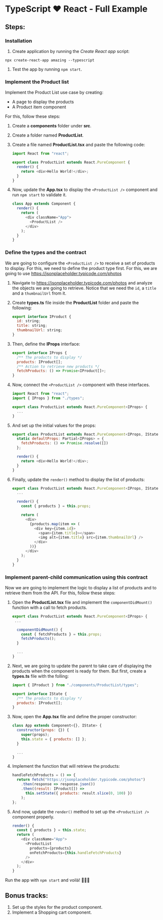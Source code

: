 # TypeScript ❤ React - Full Example

## Steps:

### Installation

1. Create application by running the _Create React app_ script:

```
npx create-react-app amazing --typescript
```

1. Test the app by running `npm start`.

### Implement the Product list

Implement the Product List use case by creating:

- A page to display the products
- A Product item component

For this, follow these steps:

1. Create a **components** folder under **src**.

1. Create a folder named **ProductList**.

1. Create a file named **ProductList.tsx** and paste the following code:

   ```js
   import React from "react";

   export class ProductList extends React.PureComponent {
     render() {
       return <div>Hello World!</div>;
     }
   }
   ```

1. Now, update the **App.tsx** to display the `<ProductList />` component and run `npm start` to validate it.

   ```js
   class App extends Component {
     render() {
       return (
         <div className="App">
           <ProductList />
         </div>
       );
     }
   }
   ```

### Define the types and the contract

We are going to configure the `<ProductList />` to receive a set of products to display. For this, we need to define the product type first. For this, we are going to use https://jsonplaceholder.typicode.com/photos

1. Navigate to https://jsonplaceholder.typicode.com/photos and analyze the objects we are going to retrieve. Notice that we need the `id`, a `title` and a `thumbnailUrl` from it.

1. Create **types.ts** file inside the **ProductList** folder and paste the following:

   ```js
   export interface IProduct {
     id: string;
     title: string;
     thumbnailUrl: string;
   }
   ```

1. Then, define the **IProps** interface:

   ```js
   export interface IProps {
     /** The products to display */
     products: IProduct[];
     /** Action to retrieve new products */
     fetchProducts: () => Promise<IProduct[]>;
   }
   ```

1. Now, connect the `<ProductList />` component with these interfaces.

   ```js
   import React from "react";
   import { IProps } from "./types";

   export class ProductList extends React.PureComponent<IProps> {
     ...
   }
   ```

1. And set up the initial values for the props:

   ```js
   export class ProductList extends React.PureComponent<IProps, IState> {
     static defaultProps: Partial<IProps> = {
       fetchProducts: () => Promise.resolve([])
     };

     render() {
       return <div>Hello World!</div>;
     }
   }
   ```

1. Finally, update the `render()` method to display the list of products:

   ```js
   export class ProductList extends React.PureComponent<IProps, IState> {
     ...

     render() {
       const { products } = this.props;

       return (
         <div>
           {products.map(item => (
             <div key={item.id}>
               <span>{item.title}></span>
               <img alt={item.title} src={item.thumbnailUrl} />
             </div>
           ))}
         </div>
       );
     }
   }
   ```

### Implement parent-child communication using this contract

Now we are going to implement the logic to display a list of products and to retrieve them from the API. For this, follow these steps:

1. Open the **ProductList.tsx** file and implement the `componentDidMount()` function with a call to fetch products.

   ```js
   export class ProductList extends React.PureComponent<IProps> {
    ...

     componentDidMount() {
       const { fetchProducts } = this.props;
       fetchProducts();
     }

     ...
   }
   ```

1. Next, we are going to update the parent to take care of displaying the products when the component is ready for them. But first, create a **types.ts** file with the folling:

   ```js
   import { IProduct } from "./components/ProductList/types";

   export interface IState {
     /** The products to display */
     products: IProduct[];
   }
   ```

1. Now, open the **App.tsx** file and define the proper constructor:

   ```js
   class App extends Component<{}, IState> {
     constructor(props: {}) {
       super(props);
       this.state = { products: [] };
     }

     ...
   }
   ```

1. Implement the function that will retrieve the products:

   ```js
   handleFetchProducts = () => {
     return fetch("https://jsonplaceholder.typicode.com/photos")
       .then(response => response.json())
       .then((result: IProduct[]) =>
         this.setState({ products: result.slice(0, 100) })
       );
   };
   ```

1. And now, update the `render()` method to set up the `<ProductList />` component properly.

   ```js
   render() {
     const { products } = this.state;
     return (
       <div className="App">
         <ProductList
           products={products}
           onFetchProducts={this.handleFetchProducts}
         />
       </div>
     );
   }
   ```

Run the app with `npm start` and voilá! 🎉🎉🎉

## Bonus tracks:

1. Set up the styles for the product component.
1. Implement a Shopping cart component.
